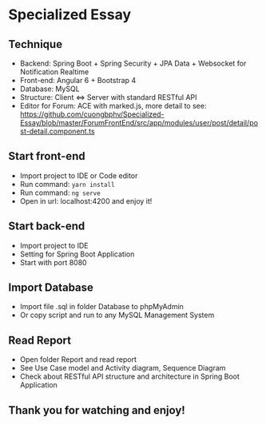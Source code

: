 # Specialized Essay

## Technique
- Backend: Spring Boot + Spring Security + JPA Data + Websocket for Notification Realtime
- Front-end: Angular 6 + Bootstrap 4
- Database: MySQL
- Structure: Client <=> Server with standard RESTful API
- Editor for Forum: ACE with marked.js, more detail to see: https://github.com/cuongbphv/Specialized-Essay/blob/master/ForumFrontEnd/src/app/modules/user/post/detail/post-detail.component.ts

## Start front-end
- Import project to IDE or Code editor
- Run command: `yarn install`
- Run command: `ng serve`
- Open in url: localhost:4200 and enjoy it!

## Start back-end
- Import project to IDE
- Setting for Spring Boot Application
- Start with port 8080

## Import Database
- Import file .sql in folder Database to phpMyAdmin
- Or copy script and run to any MySQL Management System

## Read Report
- Open folder Report and read report
- See Use Case model and Activity diagram, Sequence Diagram
- Check about RESTful API structure and architecture in Spring Boot Application

## Thank you for watching and enjoy!
